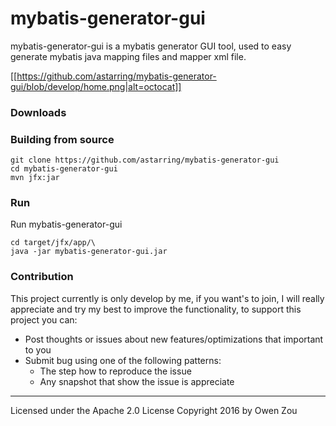 mybatis-generator-gui
==============

mybatis-generator-gui is a mybatis generator GUI tool, used to easy generate mybatis java mapping files and mapper xml file.

[[https://github.com/astarring/mybatis-generator-gui/blob/develop/home.png|alt=octocat]]

### Downloads

### Building from source
    git clone https://github.com/astarring/mybatis-generator-gui
    cd mybatis-generator-gui
    mvn jfx:jar
### Run
Run mybatis-generator-gui

    cd target/jfx/app/\
    java -jar mybatis-generator-gui.jar

### Contribution
This project currently is only develop by me, if you want's to join, I will
really appreciate and try my best to  improve the functionality, to support this project you can:
* Post thoughts or issues about new features/optimizations that important to you
* Submit bug using one of the following patterns:
    * The step how to reproduce the issue
    * Any snapshot that show the issue is appreciate


------
Licensed under the Apache 2.0 License
Copyright 2016 by Owen Zou